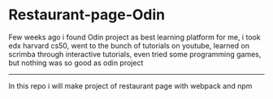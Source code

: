 # Restaurant-page-Odin

Few weeks ago i found Odin project as best learning platform for me, i took edx harvard cs50, went to the bunch of tutorials on youtube, learned on scrimba through interactive tutorials, even tried some programming games, but nothing was so good as odin project

---

In this repo i will make project of restaurant page with webpack and npm
